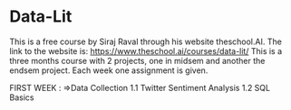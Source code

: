 # Data-Lit
This is a free course by Siraj Raval through his website theschool.AI.
The link to the website is: https://www.theschool.ai/courses/data-lit/ 
This is a three months course with 2 projects, one in midsem and another the endsem project. 
Each week one assignment is given.

FIRST WEEK : 
=>Data Collection 
1.1 Twitter Sentiment Analysis 
1.2 SQL Basics

